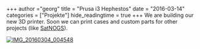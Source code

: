 +++
author ="georg"
title = "Prusa i3 Hephestos"
date = "2016-03-14"
categories = ["Projekte"]
hide_readingtime = true
+++
We are building our new 3D printer. Soon we can print cases and custom parts for other projects (like [SatNOGS](https://satnogs.org/ "SatNOGS" )).

[![IMG_20160304_004548](/uploads/2016/03/IMG_20160304_004548-300x225.jpg)](/uploads/2016/03/IMG_20160304_004548.jpg)

